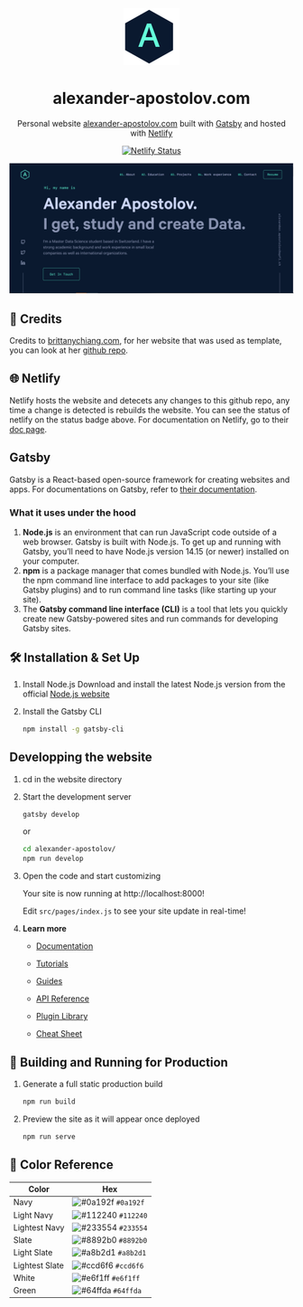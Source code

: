 <div align="center">
  <img alt="Logo" src="https://raw.githubusercontent.com/thecurve8/website/main/src/images/logo.png" width="100" />
</div>

<h1 align="center">
  alexander-apostolov.com
</h1>

<p align="center">
  Personal website <a href="https://alexander-apostolov.com/" target="_blank">alexander-apostolov.com</a> built with <a href="https://www.gatsbyjs.org/" target="_blank">Gatsby</a> and hosted with <a href="https://www.netlify.com/" target="_blank">Netlify</a>
</p>

<p align="center">
  <a href="https://app.netlify.com/sites/alexander-apostolov/deploys" target="_blank">
    <img src="https://api.netlify.com/api/v1/badges/dedec4a7-fc53-4c3e-adb2-6c3c6734f12f/deploy-status" alt="Netlify Status" />
  </a>
</p>

<p align="center">
  <img src="https://raw.githubusercontent.com/thecurve8/website/main/src/images/demo.png" alt="Image of website" />
</p>

## 🙏 Credits 

Credits to [brittanychiang.com](https://brittanychiang.com), for her website that was used as template, you can look at her <a href="https://github.com/bchiang7/v4" target="_blank">github repo</a>.

## 🌐 Netlify
Netlify hosts the website and detecets any changes to this github repo, any time a change is detected is rebuilds the website.
You can see the status of netlify on the status badge above.
For documentation on Netlify, go to their [doc page](https://docs.netlify.com/).

## Gatsby
Gatsby is a React-based open-source framework for creating websites and apps.
For documentations on Gatsby, refer to [their documentation](https://www.gatsbyjs.com/docs/).

### What it uses under the hood
1. **Node.js** is an environment that can run JavaScript code outside of a web browser. Gatsby is built with Node.js. To get up and running with Gatsby, you’ll need to have Node.js version 14.15 (or newer) installed on your computer.
2. **npm** is a package manager that comes bundled with Node.js. You’ll use the npm command line interface to add packages to your site (like Gatsby plugins) and to run command line tasks (like starting up your site).
3. The **Gatsby command line interface (CLI)** is a tool that lets you quickly create new Gatsby-powered sites and run commands for developing Gatsby sites.

## 🛠 Installation & Set Up
1. Install Node.js
    Download and install the latest Node.js version from the official [Node.js website](https://nodejs.org/en/)
2. Install the Gatsby CLI

   ```sh
   npm install -g gatsby-cli
   ```

## Developping the website
1. cd in the website directory
 
2. Start the development server

   ```sh
   gatsby develop
   ```
   
   or 
   
   ```sh
   cd alexander-apostolov/
   npm run develop
   ```
   

3.  Open the code and start customizing

    Your site is now running at http://localhost:8000!

    Edit `src/pages/index.js` to see your site update in real-time!

4.  **Learn more**

    - [Documentation](https://www.gatsbyjs.com/docs/?utm_source=starter&utm_medium=readme&utm_campaign=minimal-starter)

    - [Tutorials](https://www.gatsbyjs.com/tutorial/?utm_source=starter&utm_medium=readme&utm_campaign=minimal-starter)

    - [Guides](https://www.gatsbyjs.com/tutorial/?utm_source=starter&utm_medium=readme&utm_campaign=minimal-starter)

    - [API Reference](https://www.gatsbyjs.com/docs/api-reference/?utm_source=starter&utm_medium=readme&utm_campaign=minimal-starter)

    - [Plugin Library](https://www.gatsbyjs.com/plugins?utm_source=starter&utm_medium=readme&utm_campaign=minimal-starter)

    - [Cheat Sheet](https://www.gatsbyjs.com/docs/cheat-sheet/?utm_source=starter&utm_medium=readme&utm_campaign=minimal-starter)

## 🚀 Building and Running for Production

1. Generate a full static production build

   ```sh
   npm run build
   ```

1. Preview the site as it will appear once deployed

   ```sh
   npm run serve
   ```

## 🎨 Color Reference

| Color          | Hex                                                                |
| -------------- | ------------------------------------------------------------------ |
| Navy           | ![#0a192f](https://via.placeholder.com/10/0a192f?text=+) `#0a192f` |
| Light Navy     | ![#112240](https://via.placeholder.com/10/0a192f?text=+) `#112240` |
| Lightest Navy  | ![#233554](https://via.placeholder.com/10/303C55?text=+) `#233554` |
| Slate          | ![#8892b0](https://via.placeholder.com/10/8892b0?text=+) `#8892b0` |
| Light Slate    | ![#a8b2d1](https://via.placeholder.com/10/a8b2d1?text=+) `#a8b2d1` |
| Lightest Slate | ![#ccd6f6](https://via.placeholder.com/10/ccd6f6?text=+) `#ccd6f6` |
| White          | ![#e6f1ff](https://via.placeholder.com/10/e6f1ff?text=+) `#e6f1ff` |
| Green          | ![#64ffda](https://via.placeholder.com/10/64ffda?text=+) `#64ffda` |``

